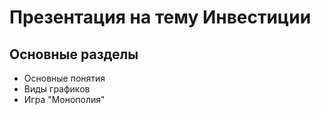 # Презентация на тему Инвестиции

## Основные разделы
- Основные понятия
- Виды графиков
- Игра "Монополия"